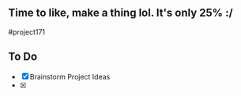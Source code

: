 ## Time to like, make a thing lol. It's only 25% :/
#project171

## To Do
- [x] Brainstorm Project Ideas
- [x] 
